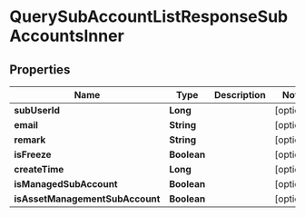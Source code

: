 

# QuerySubAccountListResponseSubAccountsInner


## Properties

| Name | Type | Description | Notes |
|------------ | ------------- | ------------- | -------------|
|**subUserId** | **Long** |  |  [optional] |
|**email** | **String** |  |  [optional] |
|**remark** | **String** |  |  [optional] |
|**isFreeze** | **Boolean** |  |  [optional] |
|**createTime** | **Long** |  |  [optional] |
|**isManagedSubAccount** | **Boolean** |  |  [optional] |
|**isAssetManagementSubAccount** | **Boolean** |  |  [optional] |



